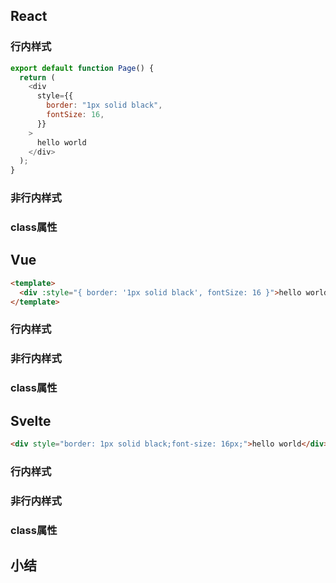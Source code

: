 
## React

### 行内样式

```javascript
export default function Page() {
  return (
    <div
      style={{
        border: "1px solid black",
        fontSize: 16,
      }}
    >
      hello world
    </div>
  );
}
```

### 非行内样式
### class属性

## Vue

```html
<template>
  <div :style="{ border: '1px solid black', fontSize: 16 }">hello world</div>
</template>
```

### 行内样式

### 非行内样式

### class属性
## Svelte

```html
<div style="border: 1px solid black;font-size: 16px;">hello world</div>
```

### 行内样式

### 非行内样式

### class属性
## 小结